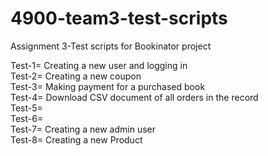 # 4900-team3-test-scripts
Assignment 3-Test scripts for Bookinator project

Test-1= Creating a new user and logging in\
Test-2= Creating a new coupon\
Test-3= Making payment for a purchased book\
Test-4= Download CSV document of all orders in the record\
Test-5=\
Test-6=\
Test-7= Creating a new admin user\
Test-8= Creating a new Product
